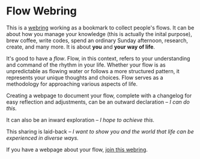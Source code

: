 # Flow Webring

This is a [webring](https://en.wikipedia.org/wiki/Webring) working as a bookmark to collect people's flows. It can be about how you manage your knowledge (this is actually the inital purpose), brew coffee, write codes, spend an ordinary Sunday afternoon, research, create, and many more. It is about **you** and **your way of life**.

It's good to have a *flow*. Flow, in this context, refers to your understanding and command of the rhythm in your life. Whether your flow is as unpredictable as flowing water or follows a more structured pattern, it represents your unique thoughts and choices. Flow serves as a methodology for approaching various aspects of life. 

Creating a webpage to document your flow, complete with a changelog for easy reflection and adjustments, can be an outward declaration – *I can do this.*

It can also be an inward exploration – *I hope to achieve this.*

This sharing is laid-back – *I want to show you and the world that life can be experienced in diverse ways.*

If you have a webpage about your flow, [join this webring](https://flow-webring.netlify.app).
